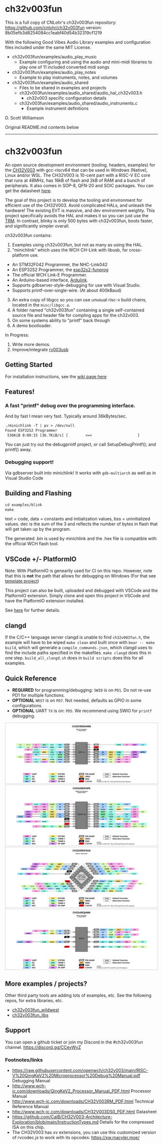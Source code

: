 # ch32v003fun

This is a full copy of CNLohr's ch32v003fun repository:
https://github.com/cnlohr/ch32v003fun
version: 8b05efb3d8254084cc1eabf40d54b32319cf1219

With the following Good Vibes Audio Library examples and configuration files included under the same MIT License.

* ch32v003fun/examples/audio_play_music
  * Example configuring and using the audio and mini-midi libraries to play one of 11 included converted midi songs
* ch32v003fun/examples/audio_play_notes
  * Example to play instruments, notes, and volumes
* ch32v003fun/examples/audio_shared
  * Files to be shared in examples and projects
  * ch32v003fun/examples/audio_shared/audio_hal_ch32v003.h
    * ch32v003 specific configuration details
  * ch32v003fun/examples/audio_shared/audio_instruments.c
    * Example instrument definitions

D. Scott Williamson

Original README.md contents below

---

# ch32v003fun

An open source development environment (tooling, headers, examples) for the [CH32V003](http://www.wch-ic.com/products/CH32V003.html) with gcc-riscv64 that can be used in Windows (Native), Linux and/or WSL.  The CH32V003 is 10-cent part with a RISC-V EC core that runs at 48MHz, has 16kB of flash and 2kB of RAM and a bunch of peripherals.  It also comes in SOP-8, QFN-20 and SOIC packages.  You can get the datasheet [here](http://www.wch-ic.com/downloads/CH32V003DS0_PDF.html).

The goal of this project is to develop the tooling and environment for efficient use of the CH32V003.  Avoid complicated HALs, and unleash the hardware! The existing EVT is massive, and dev environment weighty.  This project specifically avoids the HAL and makes it so you can just use the [TRM](http://www.wch-ic.com/downloads/CH32V003RM_PDF.html). In contrast, blinky is only 500 bytes with ch32v003fun, boots faster, and significantly simpler overall.

ch32v003fun contains:

1. Examples using ch32v003fun, but not as many as using the HAL.
2. "minichlink" which uses the WCH CH-Link with libusb, for cross-platform use.

* An STM32F042 Programmer, the NHC-Link042
* An ESP32S2 Programmer, the [esp32s2-funprog](https://github.com/cnlohr/esp32s2-cookbook/tree/master/ch32v003programmer)
* The official WCH Link-E Programmer.
* An Arduino-based interface, [Ardulink](https://gitlab.com/BlueSyncLine/arduino-ch32v003-swio).
* Supports gdbserver-style-debugging for use with Visual Studio.
* Supports printf-over-single-wire. (At about 400kBaud)

3. An extra copy of libgcc so you can use unusual risc-v build chains, located in the `misc/libgcc.a`.
4. A folder named "ch32v003fun" containing a single self-contained source file and header file for compling apps for the ch32v003.
5. On some systems ability to "printf" back through
6. A demo bootloader.

In Progress:

1. Write more demos.
2. Improve/integrate [rv003usb](https://github.com/cnlohr/rv003usb/)

## Getting Started

For installation instructions, see the [wiki page here](https://github.com/cnlohr/ch32v003fun/wiki/Installation)

## Features!

### A fast "printf" debug over the programming interface.

And by fast I mean very fast. Typically around 36kBytes/sec.

```
./minichlink -T | pv > /dev/null
Found ESP32S2 Programmer
 536KiB 0:00:15 [36.7KiB/s] [        <=>                     ]
```

You can just try out the debugprintf project, or call SetupDebugPrintf(); and printf() away.

### Debugging support!

Via gdbserver built into minichlink!  It works with `gdb-multiarch` as well as in Visual Studio Code

## Building and Flashing

```
cd examples/blink
make
```

text = code, data = constants and initialization values, bss = uninitialized values.
dec is the sum of the 3 and reflects the number of bytes in flash that will get taken up by the program.

The generated .bin is used by minichlink and the .hex file is compatible with the official WCH flash tool.

## VSCode +/- PlatformIO

Note: With PlatformIO is genearlly used for CI on this repo.  However, note that this is **not** the path that allows for debugging on Windows (For that see [template project](https://github.com/cnlohr/ch32v003fun/tree/master/examples/template/.vscode))

This project can also be built, uploaded and debugged with VSCode and the PlatformIO extension. Simply clone and open this project in VSCode and have the PlatformIO extension installed.

See [here](https://github.com/Community-PIO-CH32V/platform-ch32v) for further details.

## clangd

If the C/C++ language server clangd is unable to find `ch32v003fun.h`, the example will have to be wiped `make clean` and built once with `bear -- make build`, which will generate a `compile_commands.json`, which clangd uses to find the include paths specified in the makefiles.
`make clangd` does this in one step.
`build_all_clangd.sh` does in `build scripts` does this for all examples.

## Quick Reference

* **REQUIRED** for programming/debugging: `SWIO` is on `PD1`. Do not re-use PD1 for multiple functions.
* **OPTIONAL** `NRST` is on `PD7`. Not needed, defaults as GPIO in some configurations.
* **OPTIONAL** UART `TX` is on: `PD5`. We recommend using SWIO for `printf` debugging.

![ch32v003a4m6](https://raw.githubusercontent.com/Tengo10/pinout-overview/main/pinouts/CH32v003/ch32v003a4m6.svg)
![ch32v003f4p6](https://raw.githubusercontent.com/Tengo10/pinout-overview/main/pinouts/CH32v003/ch32v003f4p6.svg)
![ch32v003f4u6](https://raw.githubusercontent.com/Tengo10/pinout-overview/main/pinouts/CH32v003/ch32v003f4u6.svg)
![ch32v003j4m6](https://raw.githubusercontent.com/Tengo10/pinout-overview/main/pinouts/CH32v003/ch32v003j4m6.svg)

## More examples / projects?

Other third party tools are adding lots of examples, etc.  See the following repos, for extra libraries, etc.

* [ch32v003fun_wildwest](https://github.com/recallmenot/ch32v003fun_wildwest)
* [ch32v003fun_libs](https://github.com/hexeguitar/ch32v003fun_libs)

## Support

You can open a github ticket or join my Discord in the #ch32v003fun channel. https://discord.gg/CCeyWyZ

### Footnotes/links

* https://raw.githubusercontent.com/openwch/ch32v003/main/RISC-V%20QingKeV2%20Microprocessor%20Debug%20Manual.pdf Debugging Manual
* http://www.wch-ic.com/downloads/QingKeV2_Processor_Manual_PDF.html Processor Manual
* http://www.wch-ic.com/downloads/CH32V003RM_PDF.html Technical Reference Manual
* http://www.wch-ic.com/downloads/CH32V003DS0_PDF.html Datasheet
* https://github.com/CaiB/CH32V003-Architecture-Exploration/blob/main/InstructionTypes.md Details for the compressed ISA on this chip.
* The CH32V003 has xv extensions, you can use this customized version of rvcodec.js to work with its opcodes: https://xw.macyler.moe/
